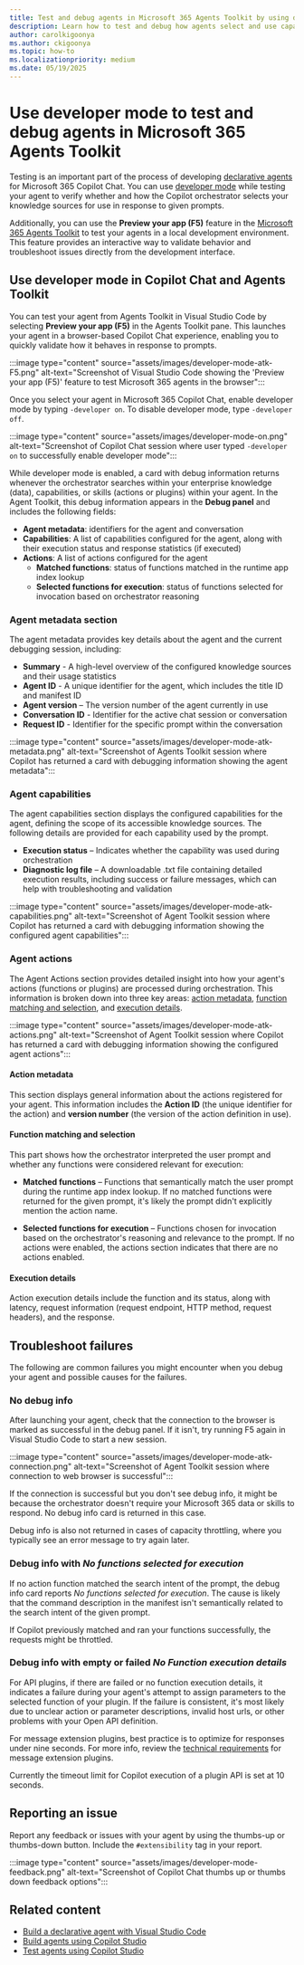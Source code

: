 ```yaml
---
title: Test and debug agents in Microsoft 365 Agents Toolkit by using developer mode
description: Learn how to test and debug how agents select and use capabilities and actions by using developer mode in Microsoft 365 Agents Toolkit.
author: carolkigoonya
ms.author: ckigoonya
ms.topic: how-to
ms.localizationpriority: medium
ms.date: 05/19/2025
---
```


# Use developer mode to test and debug agents in Microsoft 365 Agents Toolkit

Testing is an important part of the process of developing [declarative agents](overview-declarative-agent.md) for Microsoft 365 Copilot Chat. You can use [developer mode](debugging-agents-copilot-studio) while testing your agent to verify whether and how the Copilot orchestrator selects your knowledge sources for use in response to given prompts.

Additionally, you can use the **Preview your app (F5)** feature in the [Microsoft 365 Agents Toolkit](https://aka.ms/M365AgentsToolkit) to test your agents in a local development environment. This feature provides an interactive way to validate behavior and troubleshoot issues directly from the development interface.

## Use developer mode in Copilot Chat and Agents Toolkit

You can test your agent from Agents Toolkit in Visual Studio Code by selecting **Preview your app (F5)** in the Agents Toolkit pane. This launches your agent in a browser-based Copilot Chat experience, enabling you to quickly validate how it behaves in response to prompts.

:::image type="content" source="assets/images/developer-mode-atk-F5.png" alt-text="Screenshot of Visual Studio Code showing the 'Preview your app (F5)' feature to test Microsoft 365 agents in the browser":::

Once you select your agent in Microsoft 365 Copilot Chat, enable developer mode by typing `-developer on`. To disable developer mode, type `-developer off`.

:::image type="content" source="assets/images/developer-mode-on.png" alt-text="Screenshot of Copilot Chat session where user typed `-developer on` to successfully enable developer mode":::

While developer mode is enabled, a card with debug information returns whenever the orchestrator searches within your enterprise knowledge (data), capabilities, or skills (actions or  plugins) within your agent. In the Agent Toolkit, this debug information appears in the **Debug panel** and includes the following fields:

- **Agent metadata**: identifiers for the agent and conversation
- **Capabilities**: A list of capabilities configured for the agent, along with their execution status and response statistics (if executed)
- **Actions**: A list of actions configured for the agent
  - **Matched functions**: status of functions matched in the runtime app index lookup
  - **Selected functions for execution**: status of functions selected for invocation based on orchestrator reasoning

### Agent metadata section

The agent metadata provides key details about the agent and the current debugging session, including:

- **Summary** - A high-level overview of the configured knowledge sources and their usage statistics
- **Agent ID** - A unique identifier for the agent, which includes the title ID and manifest ID
- **Agent version** – The version number of the agent currently in use
- **Conversation ID** - Identifier for the active chat session or conversation
- **Request ID** - Identifier for the specific prompt within the conversation

:::image type="content" source="assets/images/developer-mode-atk-metadata.png" alt-text="Screenshot of Agents Toolkit session where Copilot has returned a card with debugging information showing the agent metadata":::

### Agent capabilities

The agent capabilities section displays the configured capabilities for the agent, defining the scope of its accessible knowledge sources. The following details are provided for each capability used by the prompt.

- **Execution status** – Indicates whether the capability was used during orchestration
- **Diagnostic log file** – A downloadable .txt file containing detailed execution results, including success or failure messages, which can help with troubleshooting and validation

:::image type="content" source="assets/images/developer-mode-atk-capabilities.png" alt-text="Screenshot of Agent Toolkit session where Copilot has returned a card with debugging information showing the configured agent capabilities":::

### Agent actions

The Agent Actions section provides detailed insight into how your agent's actions (functions or plugins) are processed during orchestration. This information is broken down into three key areas: [action metadata](#action-metadata), [function matching and selection](#function-matching-and-selection), and [execution details](#execution-details).

:::image type="content" source="assets/images/developer-mode-atk-actions.png" alt-text="Screenshot of Agent Toolkit session where Copilot has returned a card with debugging information showing the configured agent actions":::

#### Action metadata

This section displays general information about the actions registered for your agent. This information includes the **Action ID** (the unique identifier for the action) and **version number** (the version of the action definition in use).

#### Function matching and selection

This part shows how the orchestrator interpreted the user prompt and whether any functions were considered relevant for execution:

- **Matched functions** – Functions that semantically match the user prompt during the runtime app index lookup. If no matched functions were returned for the given prompt, it's likely the prompt didn't explicitly mention the action name.

- **Selected functions for execution** – Functions chosen for invocation based on the orchestrator's reasoning and relevance to the prompt. If no actions were enabled, the actions section indicates that there are no actions enabled.

#### Execution details

Action execution details include the function and its status, along with latency, request information (request endpoint, HTTP method, request headers), and the response.

## Troubleshoot failures

The following are common failures you might encounter when you debug your agent and possible causes for the failures.

### No debug info

After launching your agent, check that the connection to the browser is marked as successful in the debug panel. If it isn't, try running F5 again in Visual Studio Code to start a new session.

:::image type="content" source="assets/images/developer-mode-atk-connection.png" alt-text="Screenshot of Agent Toolkit session where connection to web browser is successful":::

If the connection is successful but you don't see debug info, it might be because the orchestrator doesn't require your Microsoft 365 data or skills to respond. No debug info card is returned in this case.

Debug info is also not returned in cases of capacity throttling, where you typically see an error message to try again later.

### Debug info with *No functions selected for execution*

If no action function matched the search intent of the prompt, the debug info card reports *No functions selected for execution*. The cause is likely that the command description in the manifest isn't semantically related to the search intent of the given prompt.

If Copilot previously matched and ran your functions successfully, the requests might be throttled.

### Debug info with empty or failed *No Function execution details*

For API plugins, if there are failed or no function execution details, it indicates a failure during your agent's attempt to assign parameters to the selected function of your plugin. If the failure is consistent, it's most likely due to unclear action or parameter descriptions, invalid host urls, or other problems with your Open API definition.

For message extension plugins, best practice is to optimize for responses under nine seconds. For more info, review the [technical requirements](/microsoftteams/platform/messaging-extensions/high-quality-message-extension?context=/microsoft-365-copilot/extensibility/context#technical-requirements) for message extension plugins.

 Currently the timeout limit for Copilot execution of a plugin API is set at 10 seconds.

## Reporting an issue

Report any feedback or issues with your agent by using the thumbs-up or thumbs-down button. Include the `#extensibility` tag in your report.

:::image type="content" source="assets/images/developer-mode-feedback.png" alt-text="Screenshot of Copilot Chat thumbs up or thumbs down feedback options":::

## Related content

- [Build a declarative agent with Visual Studio Code](build-declarative-agents.md)
- [Build agents using Copilot Studio](copilot-studio-lite-build.md)
- [Test agents using Copilot Studio](debugging-agents-copilot-studio.md)